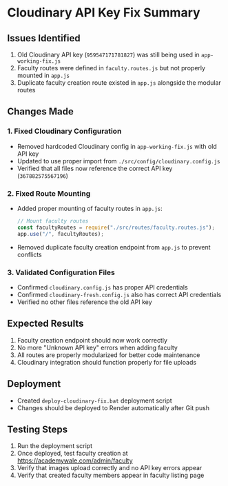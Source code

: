 # Cloudinary API Key Fix Summary

## Issues Identified

1. Old Cloudinary API key (`959547171781827`) was still being used in `app-working-fix.js`
2. Faculty routes were defined in `faculty.routes.js` but not properly mounted in `app.js`
3. Duplicate faculty creation route existed in `app.js` alongside the modular routes

## Changes Made

### 1. Fixed Cloudinary Configuration

- Removed hardcoded Cloudinary config in `app-working-fix.js` with old API key
- Updated to use proper import from `./src/config/cloudinary.config.js`
- Verified that all files now reference the correct API key (`367882575567196`)

### 2. Fixed Route Mounting

- Added proper mounting of faculty routes in `app.js`:
  ```javascript
  // Mount faculty routes
  const facultyRoutes = require("./src/routes/faculty.routes.js");
  app.use("/", facultyRoutes);
  ```
- Removed duplicate faculty creation endpoint from `app.js` to prevent conflicts

### 3. Validated Configuration Files

- Confirmed `cloudinary.config.js` has proper API credentials
- Confirmed `cloudinary-fresh.config.js` also has correct API credentials
- Verified no other files reference the old API key

## Expected Results

1. Faculty creation endpoint should now work correctly
2. No more "Unknown API key" errors when adding faculty
3. All routes are properly modularized for better code maintenance
4. Cloudinary integration should function properly for file uploads

## Deployment

- Created `deploy-cloudinary-fix.bat` deployment script
- Changes should be deployed to Render automatically after Git push

## Testing Steps

1. Run the deployment script
2. Once deployed, test faculty creation at https://academywale.com/admin/faculty
3. Verify that images upload correctly and no API key errors appear
4. Verify that created faculty members appear in faculty listing page
